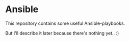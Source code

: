 # Ansible

This repository contains some useful Ansible-playbooks.

But I'll describe it later because there's nothing yet.. :)